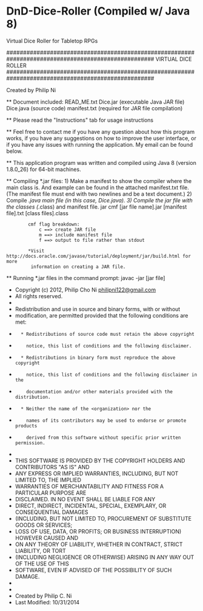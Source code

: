 DnD-Dice-Roller (Compiled w/ Java 8)
===============

Virtual Dice Roller for Tabletop RPGs

####################################################################################################
										VIRTUAL DICE ROLLER
####################################################################################################

Created by Philip Ni


** Document included:
	READ_ME.txt
	Dice.jar (executable Java JAR file)
	Dice.java (source code)
	manifest.txt (required for JAR file compilation)

** Please read the "Instructions" tab for usage instructions 

** Feel free to contact me if you have any question about how this program works, if you have any
   suggestions on how to improve the user interface, or if you have any issues with running the
   application. My email can be found below.
   
** This application program was written and compiled using Java 8 (version 1.8.0_26) for 64-bit
   machines.

** Compiling *.jar files:
	1)	Make a manifest to show the compiler where the main class is. And example can be found in
		the attached manifest.txt file. (The manifest file must end with two newlines and be a text
		document.)
	2)	Compile *.java main file (in this case, Dice.java).
	3)	Compile the jar file with the classes (*.class) and manifest file.
			jar cmf [jar file name].jar [manifest file].txt [class files].class
			
			cmf flag breakdown:
				c ==> create JAR file
				m ==> include manifest file
				f ==> output to file rather than stdout
			
			*Visit http://docs.oracle.com/javase/tutorial/deployment/jar/build.html for more
			 information on creating a JAR file.

** Running *.jar files in the command prompt:
	javac -jar [jar file]


*	Copyright (c) 2012, Philip Cho Ni <philipni122@gmail.com>
*	All rights reserved.
*
*	Redistribution and use in source and binary forms, with or without
*	modification, are permitted provided that the following conditions are met:
*		* Redistributions of source code must retain the above copyright
*		  notice, this list of conditions and the following disclaimer.
*		* Redistributions in binary form must reproduce the above copyright
*		  notice, this list of conditions and the following disclaimer in the
*		  documentation and/or other materials provided with the distribution.
*		* Neither the name of the <organization> nor the
*		  names of its contributors may be used to endorse or promote products
*		  derived from this software without specific prior written permission.
*
*	THIS SOFTWARE IS PROVIDED BY THE COPYRIGHT HOLDERS AND CONTRIBUTORS "AS IS" AND
*	ANY EXPRESS OR IMPLIED WARRANTIES, INCLUDING, BUT NOT LIMITED TO, THE IMPLIED
*	WARRANTIES OF MERCHANTABILITY AND FITNESS FOR A PARTICULAR PURPOSE ARE
*	DISCLAIMED. IN NO EVENT SHALL <COPYRIGHT HOLDER> BE LIABLE FOR ANY
*	DIRECT, INDIRECT, INCIDENTAL, SPECIAL, EXEMPLARY, OR CONSEQUENTIAL DAMAGES
*	(INCLUDING, BUT NOT LIMITED TO, PROCUREMENT OF SUBSTITUTE GOODS OR SERVICES;
*	LOSS OF USE, DATA, OR PROFITS; OR BUSINESS INTERRUPTION) HOWEVER CAUSED AND
*	ON ANY THEORY OF LIABILITY, WHETHER IN CONTRACT, STRICT LIABILITY, OR TORT
*	(INCLUDING NEGLIGENCE OR OTHERWISE) ARISING IN ANY WAY OUT OF THE USE OF THIS
*	SOFTWARE, EVEN IF ADVISED OF THE POSSIBILITY OF SUCH DAMAGE.
*
*
*	Created by Philip C. Ni
*	Last Modified:	10/31/2014
